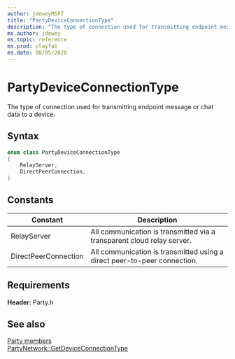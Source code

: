 ```yaml
---
author: jdeweyMSFT
title: "PartyDeviceConnectionType"
description: "The type of connection used for transmitting endpoint message or chat data to a device."
ms.author: jdewey
ms.topic: reference
ms.prod: playfab
ms.date: 08/05/2020
---
```


# PartyDeviceConnectionType  

The type of connection used for transmitting endpoint message or chat data to a device.    

## Syntax  
  
```cpp
enum class PartyDeviceConnectionType    
{  
    RelayServer,  
    DirectPeerConnection,  
}  
```  
  
## Constants  
  
| Constant | Description |
| --- | --- |
| RelayServer | All communication is transmitted via a transparent cloud relay server. |  
| DirectPeerConnection | All communication is transmitted using a direct peer-to-peer connection. |  
  
  
## Requirements  
  
**Header:** Party.h
  
## See also  
[Party members](../party_members.md)  
[PartyNetwork::GetDeviceConnectionType](../classes/PartyNetwork/methods/partynetwork_getdeviceconnectiontype.md)
  
  
